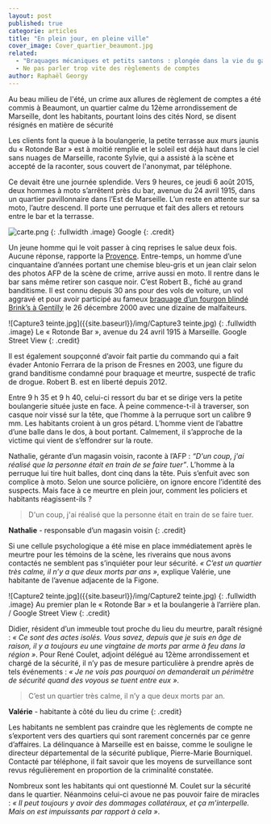 ```yaml
---
layout: post
published: true
categorie: articles
title: "En plein jour, en pleine ville"
cover_image: Cover_quartier_beaumont.jpg
related: 
  - "Braquages mécaniques et petits santons : plongée dans la vie du gangster Robert B."
  - Ne pas parler trop vite des règlements de comptes
author: Raphaël Georgy
---
```



Au beau milieu de l'été, un crime aux allures de règlement de comptes a été commis à Beaumont, un quartier calme du 12ème arrondissement de Marseille, dont les habitants, pourtant loins des cités Nord, se disent résignés en matière de sécurité

Les clients font la queue à la boulangerie, la petite terrasse aux murs jaunis du « Rotonde Bar » est à moitié remplie et le soleil est déjà haut dans le ciel sans nuages de Marseille, raconte Sylvie, qui a assisté à la scène et accepté de la raconter, sous couvert de l'anonymat, par téléphone. 

Ce devait être une journée splendide. Vers 9 heures, ce jeudi 6 août 2015, deux hommes à moto s’arrêtent près du bar, avenue du 24 avril 1915, dans un quartier pavillonnaire dans l’Est de Marseille. L’un reste en attente sur sa moto, l’autre descend. Il porte une perruque et fait des allers et retours entre le bar et la terrasse.

![carte.png]({{site.baseurl}}/img/carte.png)
{: .fullwidth .image}
Google
{: .credit}

Un jeune homme qui le voit passer à cinq reprises le salue deux fois. Aucune réponse, rapporte la [Provence](http://www.laprovence.com/article/actualites/3525845/marseille-un-homme-abattu-en-pleinerue-dans-un-guet-apens.html). Entre-temps, un homme d’une cinquantaine d’années portant une chemise bleu-gris et un jean clair selon des photos AFP de la scène de crime, arrive aussi en moto. Il rentre dans le bar sans même retirer son casque noir. C’est Robert B., fiché au grand banditisme. Il est connu depuis 30 ans pour des vols de voiture, un vol aggravé et pour avoir participé au fameux [braquage d’un fourgon blindé Brink’s à Gentilly](http://www.leparisien.fr/faits-divers/deux-fourgons-de-la-brink-s-attaques-a-l-explosif-27-12-2000-2001852979.php) le 26 décembre 2000 avec une dizaine de malfaiteurs. 

![Capture3 teinte.jpg]({{site.baseurl}}/img/Capture3 teinte.jpg)
{: .fullwidth .image}
Le  « Rotonde Bar », avenue du 24 avril 1915 à Marseille. Google Street View
{: .credit}

Il est également soupçonné d’avoir fait partie du commando qui a fait évader Antonio Ferrara de la prison de Fresnes en 2003, une figure du grand banditisme condamné pour braquage et meurtre, suspecté de trafic de drogue. Robert B. est en liberté depuis 2012.

Entre 9 h 35 et 9 h 40, celui-ci ressort du bar et se dirige vers la petite boulangerie située juste en face. À peine commence-t-il à traverser, son casque noir vissé sur la tête, que l’homme à la perruque sort un calibre 9 mm. Les habitants croient à un gros pétard. L’homme vient de l’abattre d’une balle dans le dos, à bout portant. Calmement, il s’approche de la victime qui vient de s’effondrer sur la route. 

Nathalie, gérante d’un magasin voisin, raconte à l’AFP : _“D'un coup, j'ai réalisé que la personne était en train de se faire tuer”_. L’homme à la perruque lui tire huit balles, dont cinq dans la tête. Puis s’enfuit avec son complice à moto. Selon une source policière, on ignore encore l’identité des suspects. Mais face à ce meurtre en plein jour, comment les policiers et habitants réagissent-ils ?

>D'un coup, j'ai réalisé que la personne était en train de se faire tuer.

**Nathalie** - responsable d’un magasin voisin
{: .credit}

Si une cellule psychologique a été mise en place immédiatement après le meurtre pour les témoins de la scène, les riverains que nous avons contactés ne semblent pas s’inquiéter pour leur sécurité. _« C’est un quartier très calme, il n’y a que deux morts par ans »_, explique Valérie, une habitante de l’avenue adjacente de la Figone.

![Capture2 teinte.jpg]({{site.baseurl}}/img/Capture2 teinte.jpg)
{: .fullwidth .image}
Au premier plan le « Rotonde Bar » et la boulangerie à l’arrière plan. / Google Street View
{: .credit}

Didier, résident d’un immeuble tout proche du lieu du meurtre, paraît résigné : _« Ce sont des actes isolés. Vous savez, depuis que je suis en âge de raison, il y a toujours eu une vingtaine de morts par arme à feu dans la région »_. Pour René Coulet, adjoint délégué au 12ème arrondissement et chargé de la sécurité, il n’y pas de mesure particulière à prendre après de tels événements : _« Je ne vois pas pourquoi on demanderait un périmètre de sécurité quand des voyous se tuent entre eux »_. 

>C’est un quartier très calme, il n’y a que deux morts par an.

**Valérie** - habitante à côté du lieu du crime
{: .credit}

Les habitants ne semblent pas craindre que les règlements de compte ne s’exportent vers des quartiers qui sont rarement concernés par ce genre d’affaires. La délinquance à Marseille est en baisse, comme le souligne le directeur départemental de la sécurité publique, Pierre-Marie Bourniquel. Contacté par téléphone, il fait savoir que les moyens de surveillance sont revus régulièrement en proportion de la criminalité constatée.

Nombreux sont les habitants qui ont questionné M. Coulet sur la sécurité dans le quartier. Néanmoins celui-ci avoue ne pas pouvoir faire de miracles : _« Il peut toujours y avoir des dommages collatéraux, et ça m’interpelle. Mais on est impuissants par rapport à cela »_.
